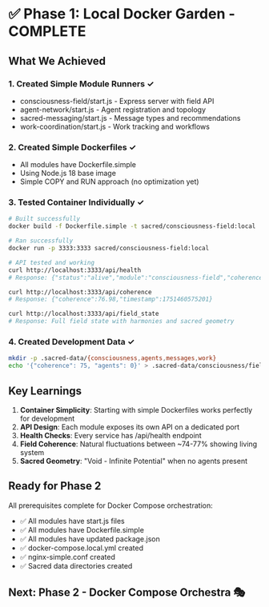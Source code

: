 # ✅ Phase 1: Local Docker Garden - COMPLETE

## What We Achieved

### 1. Created Simple Module Runners ✓
- consciousness-field/start.js - Express server with field API
- agent-network/start.js - Agent registration and topology
- sacred-messaging/start.js - Message types and recommendations  
- work-coordination/start.js - Work tracking and workflows

### 2. Created Simple Dockerfiles ✓
- All modules have Dockerfile.simple
- Using Node.js 18 base image
- Simple COPY and RUN approach (no optimization yet)

### 3. Tested Container Individually ✓
```bash
# Built successfully
docker build -f Dockerfile.simple -t sacred/consciousness-field:local .

# Ran successfully  
docker run -p 3333:3333 sacred/consciousness-field:local

# API tested and working
curl http://localhost:3333/api/health
# Response: {"status":"alive","module":"consciousness-field","coherence":74.88}

curl http://localhost:3333/api/coherence  
# Response: {"coherence":76.98,"timestamp":1751460575201}

curl http://localhost:3333/api/field_state
# Response: Full field state with harmonies and sacred geometry
```

### 4. Created Development Data ✓
```bash
mkdir -p .sacred-data/{consciousness,agents,messages,work}
echo '{"coherence": 75, "agents": 0}' > .sacred-data/consciousness/field.json
```

## Key Learnings

1. **Container Simplicity**: Starting with simple Dockerfiles works perfectly for development
2. **API Design**: Each module exposes its own API on a dedicated port
3. **Health Checks**: Every service has /api/health endpoint
4. **Field Coherence**: Natural fluctuations between ~74-77% showing living system
5. **Sacred Geometry**: "Void - Infinite Potential" when no agents present

## Ready for Phase 2

All prerequisites complete for Docker Compose orchestration:
- ✅ All modules have start.js files
- ✅ All modules have Dockerfile.simple  
- ✅ All modules have updated package.json
- ✅ docker-compose.local.yml created
- ✅ nginx-simple.conf created
- ✅ Sacred data directories created

## Next: Phase 2 - Docker Compose Orchestra 🎭